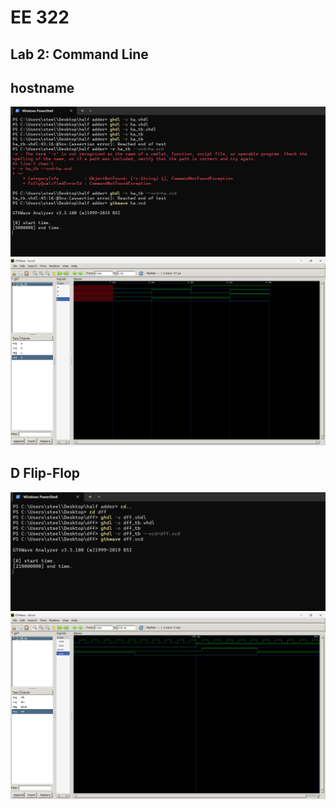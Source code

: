 # EE 322
## Lab 2: Command Line

## hostname

![ha terminal](Images/haterminal.png)
![ha gtkwave](Images/hagtkwave.png)

## D Flip-Flop

![dff terminal](Images/dffterminal.png)
![dff gtkwave](Images/dffgtkwave.png)
